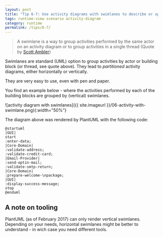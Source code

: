 ```yaml
---
layout: post
title: "Tip 6-7: Use activity diagrams with swimlanes to describe or specify runtime scenarios!"
tags: runtime-view scenario activity-diagram
category: runtime
permalink: /tips/6-7/
---
```



>A swimlane is a way to group activities performed by the same actor on an activity diagram or to group activities in a single thread (Quote by [Scott Ambler](https://www.agilemodeling.com/style/activityDiagram.htm))

Swimlanes are standard (UML) option to group activities by actor or building block (or thread, see quote above).
They lead to _partitioned_ activity diagrams, either horizontally or vertically.

They are very easy to use, even with pen and paper.

You find an example below - where the activities performed by each of the building blocks
are grouped by (vertical) swimlanes.

![activity diagram with swimlanes]({{ site.imageurl }}/06-activity-with-swimlane.png){:width="50%"}

The diagram above was rendered by PlantUML with the following code:

```PlantUML
@startuml
|GUI|
start
:enter-data;
|Core-Domain|
:validate-address;
:validate-credit-card;
|Email-Provider|
:send-optin-mail;
:validate-smtp-return;
|Core-Domain|
:prepare-welcome-\npackage;
|GUI|
:display-success-message;
stop
@enduml
```

## A note on tooling

PlantUML (as of February 2017) can only render vertical swimlanes.
  Depending on your needs, horizontal swimlanes might be better to understand - in wich case
  you need different tools.
